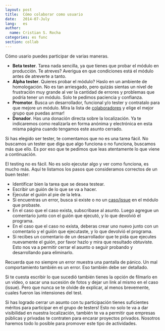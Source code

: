 ```yaml
---
layout: post
title:  Cómo colaborar como usuario
date:   2014-07-July
lang:   es
author:
  name: Cristian S. Rocha 
categories: es func
section: collab
---
```


Cómo usario puedes participar de varias maneras. 

  * **Beta tester**. Tarea nada sencilla, ya que tienes que probar el módulo en producción. Te atreves? Averigua en que condiciones está el módulo antes de atreverte a tanto.
  * **Alpha tester**. Quieres probar el módulo? Haslo en un ambiente de homologación. No es tan arriesgado, pero quizás sientas un nivel de frustración muy grande al ver la cantidad de errores y problemas que podría tener un módulo. Solo te pedimos paciencia y confianza.
  * **Promotor**. Busca un desarrollador, funcional y/o tester y contratalo para que mejore un módulo. Mira la lista de [colaboradores](https://github.com/orgs/odoo-l10n-ar/teams) y elige el mejor grupo que puedas armar!
  * **Donador**. Has una donación directa sobre la localización. Ya te indicaremos como realizarla en forma anónima y electrónica en esta misma página cuando tengamos este asunto cerrado.

Si has elegido ser tester, te comentamos que no es una tarea fácil. No buscamos un tester que diga que algo funciona o no funciona, buscamos más que ello. Es por eso que te pedimos que leas atentamente lo que viene a continuación.

El testing no es fácil. No es solo ejecutar algo y ver como funciona, es mucho más. Aquí te listamos los pasos que consideramos correctos de un buen tester:

  * Identificar bien la tarea que se desea testear.
  * Escribir un guión de lo que se va a hacer.
  * Ejecutar el guión al pie de la letra.
  * Si encuentras un error, busca si existe o no un [caso/issue](https://github.com/organizations/odoo-l10n-ar/dashboard/issues/repos?direction=desc&state=open) en el módulo que probaste.
  * En el caso que el caso exista, subscribase al asunto. Luego agregue un comentario junto con el guión que ejecutó, y lo que devolvió el programa.
  * En el caso que el caso no exista, deberas crear uno nuevo junto con un comentario y el guión que ejecutaste, y lo que devolvió el programa.
  * Si recibes un comentario de un desarrollador que te pida que ejecutes nuevamente el guión, por favor hazlo y mira que resultado obtuviste. Esto nos va a permitir cerrar el asunto o seguir probando y desarrollando para eliminarlo.

Recuerda que no siempre un error muestra una pantalla de pánico. Un mal comportamiento también es un error. Eso también debe ser detallado.

Si te cuesta escribir lo que sucedió también tienes la opción de filmarlo en un video, o sacar una sucesión de fotos y dejar un link al mismo en el caso (issue).
Pero que nunca se te olvide de explicar, al menos brevemente, cuales fueron las intensiones del test.

Si has logrado cerrar un asunto con tu participación tienes suficientes méritos para participar en el grupo de testers! Esto no solo te va a dar visibilidad en nuestra localización, también te va a permitir que empresas públicas y privadas te contraten para encarar proyectos privados. Nosotros haremos todo lo posible para promover este tipo de actividades.

